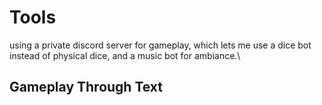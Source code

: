 # Tools

using a private discord server for gameplay, which lets me use a dice bot instead of physical dice, and a music bot for ambiance.\


## Gameplay Through Text
